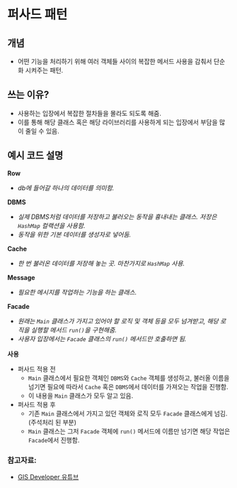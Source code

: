 # 퍼사드 패턴

## 개념
- 어떤 기능을 처리하기 위해 여러 객체들 사이의 복잡한 메서드 사용을 감춰서 단순화 시켜주는 패턴.

## 쓰는 이유?
- 사용하는 입장에서 복잡한 절차들을 몰라도 되도록 해줌.
- 이를 통해 해당 클래스 혹은 해당 라이브러리를 사용하게 되는 입장에서 부담을 많이 줄일 수 있음.

## 예시 코드 설명 

**Row**
- *db에 들어갈 하나의 데이터를 의미함.*

**DBMS**
- *실제 DBMS처럼 데이터를 저장하고 불러오는 동작을 흉내내는 클래스. 저장은 `HashMap` 컬랙션을 사용함.*
- *동작을 위한 기본 데이터를 생성자로 넣어둠.*

**Cache**
- *한 번 불러온 데이터를 저장해 놓는 곳. 마찬가지로 `HashMap` 사용.*

**Message**
- *필요한 메시지를 작업하는 기능을 하는 클래스.*

**Facade**
- *원래는 `Main` 클래스가 가지고 있어야 할 로직 및 객체 등을 모두 넘겨받고, 해당 로직을 실행할 메서드 `run()`을 구현해줌.*
- *사용자 입장에서는 `Facade` 클래스의 `run()` 메서드만 호출하면 됨.*

**사용**  
- 퍼사드 적용 전
  - `Main` 클래스에서 필요한 객체인 `DBMS`와 `Cache` 객체를 생성하고, 불러올 이름을 넘기면 필요에 따라서 `Cache` 혹은 `DBMS`에서 데이터를 가져오는 작업을 진행함.
  - 이 내용을 `Main` 클래스가 모두 알고 있음.
- 퍼사드 적용 후
  - 기존 `Main` 클래스에서 가지고 있던 객체와 로직 모두 `Facade` 클래스에게 넘김. (주석처리 된 부분)
  - `Main` 클래스는 그저 `Facade` 객체에 `run()` 메서드에 이름만 넘기면 해당 작업은 `Facade`에서 진행함.


### 참고자료: 
- [GIS Developer 유튜브](https://youtu.be/mQlOqyFE3oI)